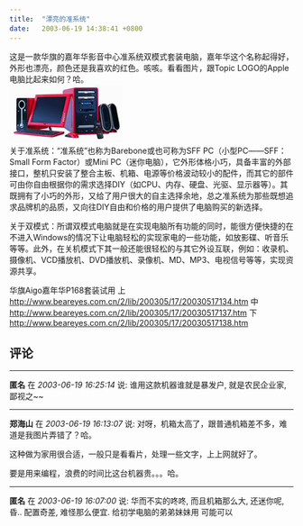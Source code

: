 ```yaml
---
title:  "漂亮的准系统"
date:   2003-06-19 14:38:41 +0800
---
```


这是一款华旗的嘉年华影音中心准系统双模式套装电脑，嘉年华这个名称起得好，外形也漂亮，颜色还是我喜欢的红色。咳咳。看看图片，跟Topic LOGO的Apple电脑比起来如何？哈。  
![](/images/2011/tech/jnh.jpg)  
关于准系统：“准系统”也称为Barebone或也可称为SFF PC（小型PC――SFF：Small Form Factor）或Mini PC（迷你电脑），它外形体格小巧，具备丰富的外部接口，整机只安装了整合主板、机箱、电源等价格波动较小的配件，而其它的部件可由你自由根据你的需求选择DIY（如CPU、内存、硬盘、光驱、显示器等）。其既拥有了小巧的外形，又给了用户很大的自主选择余地，总之准系统为那些既想追求品牌机的品质，又向往DIY自由和价格的用户提供了电脑购买的新选择。  

关于双模式：所谓双模式电脑就是在实现电脑所有功能的同时，能很方便快捷的在不进入Windows的情况下让电脑轻松的实现家电的一些功能，如放影碟、听音乐等等。此外，在关机模式下其一般还能很轻松的与其它外设互联，例如：收录机、摄像机、VCD播放机、DVD播放机、录像机、MD、MP3、电视信号等等，实现资源共享。

华旗Aigo嘉年华P168套装试用 上 http://www.beareyes.com.cn/2/lib/200305/17/20030517134.htm  中 http://www.beareyes.com.cn/2/lib/200305/17/20030517137.htm  下 http://www.beareyes.com.cn/2/lib/200305/17/20030517138.htm 


## 评论

*****
**匿名** 在 *2003-06-19 16:25:14* 说: 谁用这款机器谁就是暴发户, 就是农民企业家, 鄙视之~~

*****
**郑海山** 在 *2003-06-19 16:13:07* 说: 对呀，机箱太高了，跟普通机箱差不多，难道是我图片弄错了？哈。

这种做为家用很合适，一般只是看看片，处理一些文字，上上网就好了。

要是用来编程，浪费的时间比这台机器贵。。。哈。

*****
**匿名** 在 *2003-06-19 16:07:00* 说: 华而不实的咚咚, 而且机箱那么大, 还迷你呢, 昏..
配置奇差, 难怪那么便宜. 给初学电脑的弟弟妹妹用
可能可以

